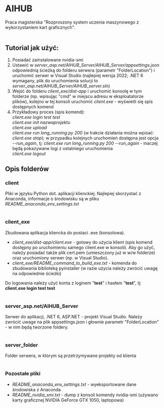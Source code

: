 # AIHUB
Praca magisterska "Rozproszony system uczenia maszynowego z wykorzystaniem kart graficznych". 
<br /><br />

## Tutorial jak użyć:
1. Posiadać zainstalowane nvidia-smi
2. Ustawić w *server_asp.net/AIHUB_Server/AIHUB_Server/appsettings.json* odpowiednią ścieżką do folderu serwera (parametr "FolderLocation") i uruchomić serwer w Visual Studio (najlepiej wersja 2022; .NET 6 wymagany, plik do uruchomienia solucji to *server_asp.net/AIHUB_Server/AIHUB_server.sln*)
3. Wejść do folderu *client_exe/dist-app* i uruchomić konsolę w tym folderze (np. wpisując "cmd" w miejscu adresu w eksploatatorze plików), kolejno w tej konsoli uruchomić *client.exe* - wyświetli się spis dostępnych komend
4. Przykładowy proces (spis komend):<br>
*client.exe login test test <br>
client.exe init nazwaprojektu <br>
client.exe upload <br>
client.exe run long_running.py 200* (w trakcie działania można wpisać: *client.exe stop*); w przypadku kolejnych uruchomień dostępna jest opcja *--run_again*, tj: *client.exe run long_running.py 200 --run_again* - inaczej będą pokazywane logi z ostatniego uruchomienia<br>
*client.exe logout* <br>

## Opis folderów
### client
Pliki w języku Python dot. aplikacji klienckiej. Najlepiej skorzystać z Anaconda, informacje o środowisku są w pliku *README_anaconda_env_settings.txt*
<br /><br />

### client_exe 
Zbudowana aplikacja kliencka do postaci .exe (konsolowa).
- *client_exe/dist-app/client.exe* - gotowy do użycia klient (spis komend dostępny po uruchomieniu samego client.exe w konsoli). Aby go użyć, należy posiadać także plik cert.pem (umieszczony już w w/w folderze) oraz uruchomiony serwer (np. w Visual Studio).
- *client_exe/README_command_to_build_exe.txt* - komenda do zbudowania biblioteką pyinstaller (w razie użycia należy zwrócić uwagę na odpowiednie ścieżki)

Do logowania należy użyć konta z loginem "**test**" i hasłem "**test**", tj: **client.exe login test test**
<br /><br />

### server_asp.net/AIHUB_Server
Serwer do aplikacji, .NET 6, ASP.NET - projekt Visual Studio. Należy zwrócić uwage na plik appsettings.json i głownie parametr "FolderLocation" - w nim będą tworzone foldery.
<br /><br />

### server_folder
Folder serwera, w którym są przetrzymywane projekty od klienta
<br /><br />

### Pozostałe pliki
- *README_anaconda_env_settings.txt* - wyeksportowane dane środowiska z Anaconda
- *README_nvidia_smi.txt* - dump z konsoli komendy nvidia-smi (używano karty graficznej NVIDIA GeForce GTX 1050, laptopowa)
